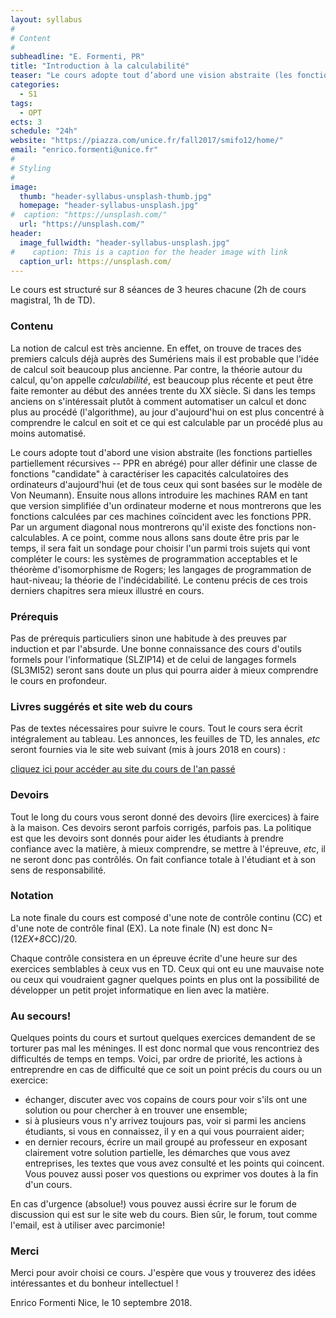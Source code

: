 ```yaml
---
layout: syllabus
#
# Content
#
subheadline: "E. Formenti, PR"
title: "Introduction à la calculabilité"
teaser: "Le cours adopte tout d’abord une vision abstraite (les fonctions partielles partiellement récursives – PPR en abrégé) pour aller définir une classe de fonctions “candidate” à caractériser les capacités calculatoires des ordinateurs d’aujourd’hui (et de tous ceux qui sont basées sur le modèle de Von Neumann). Ensuite nous allons introduire les machines RAM en tant que version simplifiée d’un ordinateur moderne et nous montrerons que les fonctions calculées par ces machines coïncident avec les fonctions PPR. Par un argument diagonal nous montrerons qu’il existe des fonctions non-calculables."
categories:
  - S1
tags:
  - OPT
ects: 3
schedule: "24h"
website: "https://piazza.com/unice.fr/fall2017/smifo12/home/"
email: "enrico.formenti@unice.fr"
#
# Styling
#
image:
  thumb: "header-syllabus-unsplash-thumb.jpg"
  homepage: "header-syllabus-unsplash.jpg"
#  caption: "https://unsplash.com/"
  url: "https://unsplash.com/"
header:
  image_fullwidth: "header-syllabus-unsplash.jpg"
#    caption: This is a caption for the header image with link
  caption_url: https://unsplash.com/  
---
```



Le cours est structuré sur 8 séances de 3 heures chacune (2h de cours magistral, 1h de TD).

### Contenu ###

La notion de calcul est très ancienne. En effet, on trouve de traces des premiers calculs déjà auprès des Sumériens mais il est probable que l'idée de calcul soit beaucoup plus ancienne. Par contre, la théorie autour du calcul, qu'on appelle *calculabilité*, est beaucoup plus récente et peut être faite remonter au début des années trente du XX siècle. Si dans les temps anciens on s'intéressait plutôt à comment automatiser un calcul et donc plus au procédé (l'algorithme), au jour d'aujourd'hui on est plus concentré à comprendre le calcul en soit et ce qui est calculable par un procédé plus au moins automatisé.

Le cours adopte tout d'abord une vision abstraite (les fonctions partielles partiellement récursives -- PPR en abrégé) pour aller définir une classe de fonctions "candidate" à caractériser les capacités calculatoires des ordinateurs d'aujourd'hui (et de tous ceux qui sont basées sur le modèle de Von Neumann). Ensuite nous allons introduire les machines RAM en tant que version simplifiée d'un ordinateur moderne et nous montrerons que les fonctions calculées par ces machines coïncident avec les fonctions PPR.
Par un argument diagonal nous montrerons qu'il existe des fonctions non-calculables. A ce point, comme nous allons sans doute être pris par le
temps, il sera fait un sondage pour choisir l'un parmi trois sujets qui vont compléter le cours: les systèmes de programmation acceptables et le 
théorème d'isomorphisme de Rogers; les langages de programmation de haut-niveau; la théorie de l'indécidabilité.
Le contenu précis de ces trois derniers chapitres sera mieux illustré en cours.

### Prérequis ###

Pas de prérequis particuliers sinon une habitude à des preuves par induction et par l'absurde. Une bonne connaissance des cours d'outils formels pour l'informatique (SLZIP14) et de celui de langages formels (SL3MI52) seront sans doute un plus qui pourra aider à mieux comprendre le cours en profondeur.

### Livres suggérés et site web du cours ###

Pas de textes nécessaires pour suivre le cours. Tout le cours sera écrit intégralement au tableau. Les annonces, les feuilles de TD, les annales, *etc* seront fournies via le site web suivant (mis à jours 2018 en cours) :

[cliquez ici pour accéder au site du cours de l'an passé](https://piazza.com/unice.fr/fall2017/smifo12/home)

### Devoirs ###

Tout le long du cours vous seront donné des devoirs (lire exercices) à faire à la maison. Ces devoirs seront parfois corrigés, parfois pas. La politique est que les devoirs sont donnés pour aider les étudiants à prendre confiance avec la matière, à mieux comprendre, se mettre à l'épreuve, *etc*, il ne seront donc pas contrôlés. On fait confiance totale à l'étudiant et à son sens de responsabilité.

### Notation ###

La note finale du cours est composé d'une note de contrôle continu (CC) et d'une note de contrôle final (EX). La note finale (N)
est donc N=(12*EX+8*CC)/20. 

Chaque contrôle consistera en un épreuve écrite d'une heure sur des exercices semblables à ceux vus en TD. Ceux qui ont eu une mauvaise note ou ceux qui voudraient gagner quelques points en plus ont la possibilité de développer un petit projet informatique en lien avec la matière.

### Au secours! ###

Quelques points du cours et surtout quelques exercices demandent de se torturer pas mal les méninges. Il est donc normal que vous rencontriez des difficultés de temps en temps.  Voici, par ordre de priorité, les actions à entreprendre en cas de difficulté que ce soit un point précis du cours ou un exercice:

 - échanger, discuter avec vos copains de cours pour voir s'ils ont une solution ou pour chercher à en trouver une ensemble;
 - si à plusieurs vous n'y arrivez toujours pas, voir si parmi les anciens étudiants, si vous en connaissez, il y en a qui vous pourraient aider;
 - en dernier recours, écrire un mail groupé au professeur en exposant clairement votre solution partielle, les démarches que vous avez entreprises, les textes que vous avez consulté et les points qui coincent. Vous pouvez aussi poser vos questions ou exprimer vos doutes à la fin d'un cours. 

En cas d'urgence (absolue!) vous pouvez aussi écrire sur le forum de discussion qui est sur le site web du cours. Bien sûr, le forum, tout comme l'email, est à utiliser avec parcimonie!

### Merci ###

Merci pour avoir choisi ce cours. J'espère que vous y trouverez des idées intéressantes et du bonheur intellectuel !

Enrico Formenti
Nice, le 10 septembre 2018.

